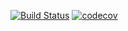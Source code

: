 [![Build Status](https://app.travis-ci.com/Mengyuan-Lii/cs107test.svg?branch=master)](https://app.travis-ci.com/Mengyuan-Lii/cs107test)
[![codecov](https://codecov.io/gh/Mengyuan-Lii/cs107test/branch/master/graph/badge.svg?token=QV8JZDBCQL)](https://codecov.io/gh/Mengyuan-Lii/cs107test)
